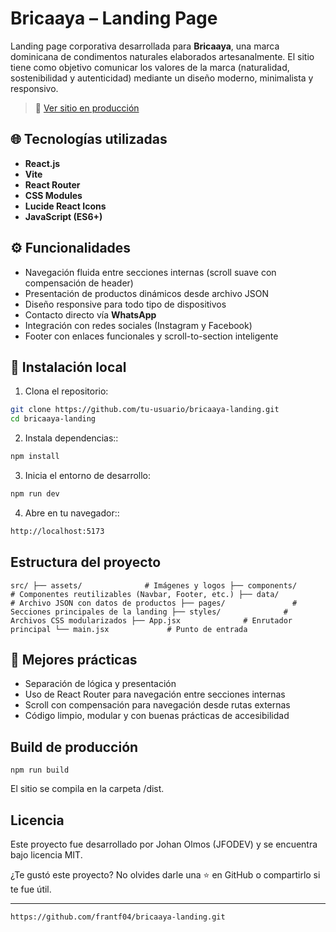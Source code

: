 # Bricaaya – Landing Page

Landing page corporativa desarrollada para **Bricaaya**, una marca dominicana de condimentos naturales elaborados artesanalmente. El sitio tiene como objetivo comunicar los valores de la marca (naturalidad, sostenibilidad y autenticidad) mediante un diseño moderno, minimalista y responsivo.

> 🔗 [Ver sitio en producción](https://www.bricaaya.com)

## 🌐 Tecnologías utilizadas

- **React.js**
- **Vite**
- **React Router**
- **CSS Modules**
- **Lucide React Icons**
- **JavaScript (ES6+)**

## ⚙️ Funcionalidades

- Navegación fluida entre secciones internas (scroll suave con compensación de header)
- Presentación de productos dinámicos desde archivo JSON
- Diseño responsive para todo tipo de dispositivos
- Contacto directo vía **WhatsApp**
- Integración con redes sociales (Instagram y Facebook)
- Footer con enlaces funcionales y scroll-to-section inteligente

## 🚀 Instalación local
1. Clona el repositorio:

```bash
git clone https://github.com/tu-usuario/bricaaya-landing.git
cd bricaaya-landing
```
2. Instala dependencias::

```bash
npm install
```

3. Inicia el entorno de desarrollo:

```bash
npm run dev

```

4. Abre en tu navegador::

```bash
http://localhost:5173
```
## Estructura del proyecto
`
src/
├── assets/              # Imágenes y logos
├── components/          # Componentes reutilizables (Navbar, Footer, etc.)
├── data/                # Archivo JSON con datos de productos
├── pages/               # Secciones principales de la landing
├── styles/              # Archivos CSS modularizados
├── App.jsx              # Enrutador principal
└── main.jsx             # Punto de entrada
`

## 🧪 Mejores prácticas
- Separación de lógica y presentación
- Uso de React Router para navegación entre secciones internas
- Scroll con compensación para navegación desde rutas externas
- Código limpio, modular y con buenas prácticas de accesibilidad

 ## Build de producción 

 ```
 npm run build
 ```
El sitio se compila en la carpeta /dist.

## Licencia
Este proyecto fue desarrollado por Johan Olmos (JFODEV) y se encuentra bajo licencia MIT.

¿Te gustó este proyecto? No olvides darle una ⭐ en GitHub o compartirlo si te fue útil.


---

 `https://github.com/frantf04/bricaaya-landing.git` 
 
